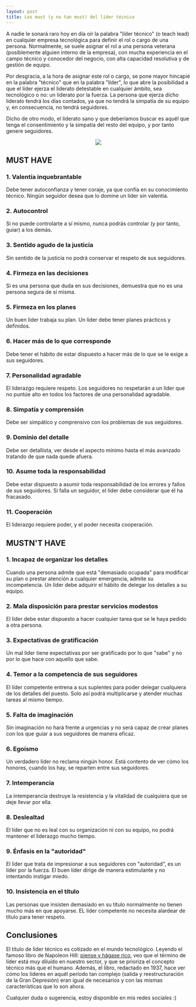```yaml
---
layout: post
title: Los must (y no tan must) del líder técnico
---
```


A nadie le sonará raro hoy en día oír la palabra "líder técnico" (o teach lead) en cualquier empresa tecnológica para definir el rol o cargo de una persona. Normalmente, se suele asignar el rol a una persona veterana (posiblemente alguien interno de la empresa), con mucha experiencia en el campo técnico y conocedor del negocio, con alta capacidad resolutiva y de gestión de equipo.

Por desgracia, a la hora de asignar este rol o cargo, se pone mayor hincapié en la palabra "técnico" que en la palabra "líder", lo que abre la posibilidad a que el líder ejerza el liderato detestable en cualquier ámbito, sea tecnológico o no: un liderato por la fuerza. La persona que ejerza dicho liderato tendrá los días contados, ya que no tendrá la simpatía de su equipo y, en consecuencia, no tendrá seguidores. 

Dicho de otro modo, el liderato sano y que deberíamos buscar es aquél que tenga el consentimiento y la simpatía del resto del equipo, y por tanto genere seguidores.

<div align="center">
  <img src="https://dielop101.github.io/images/lider.jpg"/>
</div>

## MUST HAVE

### 1. Valentía inquebrantable
Debe tener autoconfianza y tener coraje, ya que confía en su conocimiento técnico. Ningún seguidor desea que lo domine un líder sin valentía.

### 2. Autocontrol
Si no puede controlarte a sí mismo, nunca podrás controlar (y por tanto, guiar) a los demás.

### 3. Sentido agudo de la justicia
Sin sentido de la justicia no podrá conservar el respeto de sus seguidores.

### 4. Firmeza en las decisiones
Si es una persona que duda en sus decisiones, demuestra que no es una persona segura de sí misma.

### 5. Firmeza en los planes
Un buen líder trabaja su plan. Un líder debe tener planes prácticos y definidos.

### 6. Hacer más de lo que corresponde
Debe tener el hábito de estar dispuesto a hacer más de lo que se le exige a sus seguidores.

### 7. Personalidad agradable
El liderazgo requiere respeto. Los seguidores no respetarán a un líder que no puntúe alto en todos los factores de una personalidad agradable.

### 8. Simpatía y comprensión
Debe ser simpático y comprensivo con los problemas de sus seguidores.

### 9. Dominio del detalle
Debe ser detallista, ver desde el aspecto mínimo hasta el más avanzado tratando de que nada quede afuera.

### 10. Asume toda la responsabilidad
Debe estar dispuesto a asumir toda responsabilidad de los errores y fallos de sus seguidores. Si falla un seguidor, el líder debe considerar que él ha fracasado.

### 11. Cooperación
El liderazgo requiere poder, y el poder necesita cooperación.

## MUSTN'T HAVE

### 1. Incapaz de organizar los detalles
Cuando una persona admite que está "demasiado ocupada" para modificar su plan o prestar atención a cualquier emergencia, admite su incompetencia. Un líder debe adquirir el hábito de delegar los detalles a su equipo.

### 2. Mala disposición para prestar servicios modestos
El líder debe estar dispuesto a hacer cualquier tarea que se le haya pedido a otra persona.

### 3. Expectativas de gratificación
Un mal líder tiene expectativas por ser gratificado por lo que "sabe" y no por lo que hace con aquello que sabe.

### 4. Temor a la competencia de sus seguidores
El líder competente entrena a sus suplentes para poder delegar cualquiera de los detalles del puesto. Solo así podrá multiplicarse y atender muchas tareas al mismo tiempo.

### 5. Falta de imaginación
Sin imaginación no hará frente a urgencias y no será capaz de crear planes con los que guiar a sus seguidores de manera eficaz.

### 6. Egoísmo
Un verdadero líder no reclama ningún honor. Está contento de ver cómo los honores, cuando los hay, se reparten entre sus seguidores.

### 7. Intemperancia
La intemperancia destruye la resistencia y la vitalidad de cualquiera que se deje llevar por ella.

### 8. Deslealtad
El líder que no es leal con su organización ni con su equipo, no podrá mantener el liderazgo mucho tiempo.

### 9. Énfasis en la "autoridad"
El líder que trata de impresionar a sus seguidores con "autoridad", es un líder por la fuerza. El buen líder dirige de manera estimulante y no intentando instigar miedo.

### 10. Insistencia en el título
Las personas que insisten demasiado en su título normalmente no tienen mucho más en que apoyarse. EL líder competente no necesita alardear de título para tener respeto.


## Conclusiones
El título de líder técnico es cotizado en el mundo tecnológico. Leyendo el famoso libro de Napoleon Hill: <a href="https://www.amazon.es/Piense-y-h%C3%A1gase-rico-EXITO/dp/8497778219" target="_blank">piense y hágase rico</a>, veo que el término de líder está muy diluído en nuestro sector, y que se prioriza el concepto técnico más que el humano. Además, el libro, redactado en 1937, hace ver cómo los líderes en aquél período tan complejo (salida y reestructuración de la Gran Depresión) eran igual de necesarios y con las mismas características que lo son ahora. 

Cualquier duda o sugerencia, estoy disponible en mis redes sociales :)




